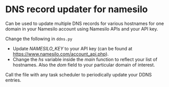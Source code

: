 DNS record updater for namesilo
===============================

Can be used to update multiple DNS records for various hostnames for one domain in your Namesilo account using Namesilo APIs and your API key.

Change the following in `ddns.py`
- Update *NAMESILO_KEY* to your API key (can be found at https://www.namesilo.com/account_api.php).
- Change the *hs* variable inside the *main* function to reflect your list of hostnames. Also the *dom* field to your particular domain of interest.

Call the file with any task scheduler to periodically update your DDNS entries.
